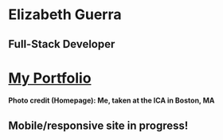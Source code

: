 # Elizabeth Guerra
## Full-Stack Developer

# [My Portfolio](http://elizabeth-guerra.com)
#### Photo credit (Homepage): Me, taken at the ICA in Boston, MA

## Mobile/responsive site in progress!
